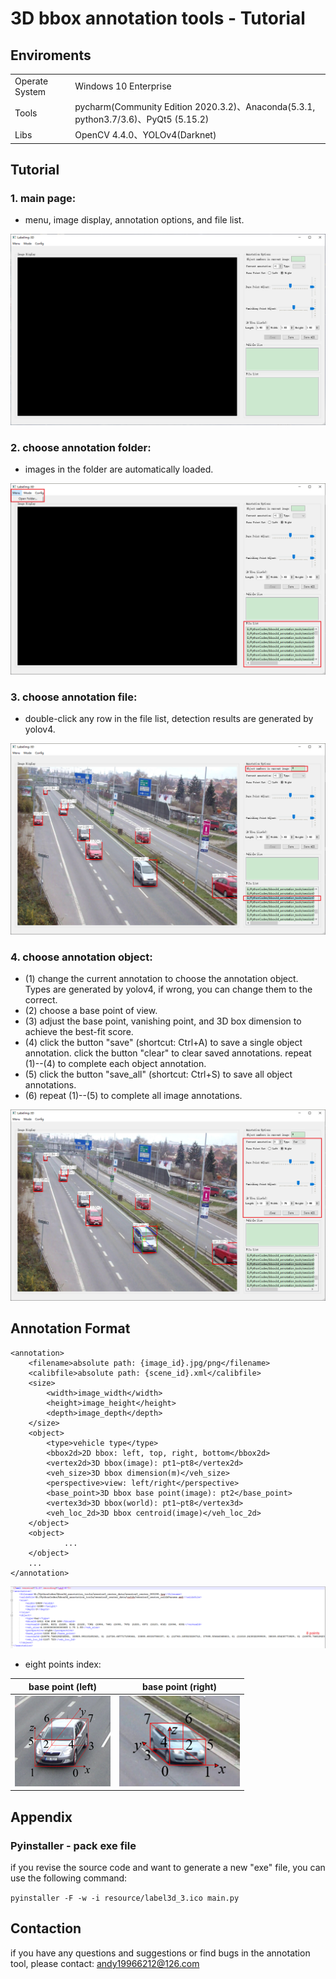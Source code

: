 # 3D bbox annotation tools - Tutorial

## Enviroments

|          |                                                              |
| -------- | ------------------------------------------------------------ |
| Operate System | Windows 10 Enterprise                                            |
| Tools     | pycharm(Community Edition 2020.3.2)、Anaconda(5.3.1, python3.7/3.6)、PyQt5 (5.15.2) |
| Libs       | OpenCV 4.4.0、YOLOv4(Darknet)                                |

## Tutorial

### 1. main page:
- menu, image display, annotation options, and file list.

![image](imgs/main-page-raw.png)

### 2. choose annotation folder:
- images in the folder are automatically loaded.

![image](imgs/annotation-folder.png)

### 3. choose annotation file:
- double-click any row in the file list, detection results are generated by yolov4.

![image](imgs/annotation-file.png)

### 4. choose annotation object:
- (1) change the current annotation to choose the annotation object. Types are generated by yolov4, if wrong, you can change them to the correct.
- (2) choose a base point of view.
- (3) adjust the base point, vanishing point, and 3D box dimension to achieve the best-fit score.
- (4) click the button "save" (shortcut: Ctrl+A) to save a single object annotation. click the button "clear" to clear saved annotations. repeat (1)--(4) to complete each object annotation.
- (5) click the button "save_all" (shortcut: Ctrl+S) to save all object annotations.
- (6) repeat (1)--(5) to complete all image annotations.

![image](imgs/annotation-obj.png)

## Annotation Format
```
<annotation>
	<filename>absolute path: {image_id}.jpg/png</filename>
	<calibfile>absolute path: {scene_id}.xml</calibfile>
	<size>
		<width>image_width</width>
		<height>image_height</height>
		<depth>image_depth</depth>
	</size>
	<object>
		<type>vehicle type</type>
		<bbox2d>2D bbox: left, top, right, bottom</bbox2d>
		<vertex2d>3D bbox(image): pt1~pt8</vertex2d>
		<veh_size>3D bbox dimension(m)</veh_size>
		<perspective>view: left/right</perspective>
		<base_point>3D bbox base point(image): pt2</base_point>
		<vertex3d>3D bbox(world): pt1~pt8</vertex3d>
		<veh_loc_2d>3D bbox centroid(image)</veh_loc_2d>
	</object>
	<object>
            ...
	</object>
	...
</annotation>
```

![image](imgs/example-annotation.png)

- eight points index:

| base point (left) | base point (right) |
| :---------------: | :----------------: |
| ![image](imgs/left-view.png) | ![image](imgs/right-view.png) |


## Appendix

### Pyinstaller - pack exe file
if you revise the source code and want to generate a new "exe" file, you can use the following command:

`pyinstaller -F -w -i resource/label3d_3.ico main.py`

## Contaction
if you have any questions and suggestions or find bugs in the annotation tool, please contact: andy19966212@126.com
